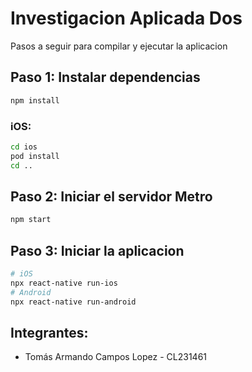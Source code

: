 # Investigacion Aplicada Dos

Pasos a seguir para compilar y ejecutar la aplicacion

## Paso 1: Instalar dependencias 

```bash
npm install
```

### iOS:

```bash
cd ios
pod install
cd ..
```

## Paso 2: Iniciar el servidor Metro 

```bash
npm start
```

## Paso 3: Iniciar la aplicacion

```bash
# iOS
npx react-native run-ios
# Android
npx react-native run-android
```

## Integrantes:
- Tomás Armando Campos Lopez - CL231461
